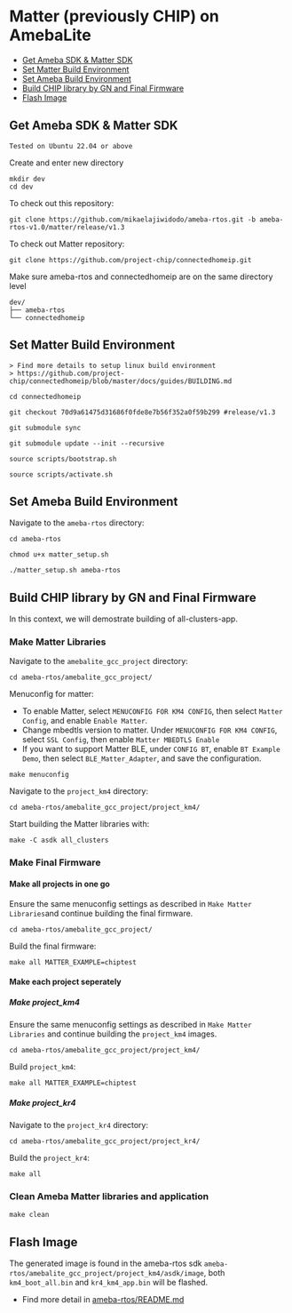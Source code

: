 # Matter (previously CHIP) on AmebaLite

- [Get Ameba SDK & Matter SDK](#get-ameba-sdk--matter-sdk)
- [Set Matter Build Environment](#set-matter-build-environment)
- [Set Ameba Build Environment](#set-ameba-build-environment)
- [Build CHIP library by GN and Final Firmware](#build-chip-library-by-gn-and-final-firmware)
- [Flash Image](#flash-image)

## Get Ameba SDK & Matter SDK

    Tested on Ubuntu 22.04 or above

Create and enter new directory

    mkdir dev
    cd dev

To check out this repository:

    git clone https://github.com/mikaelajiwidodo/ameba-rtos.git -b ameba-rtos-v1.0/matter/release/v1.3

To check out Matter repository:

    git clone https://github.com/project-chip/connectedhomeip.git
    
Make sure ameba-rtos and connectedhomeip are on the same directory level

    dev/
    ├── ameba-rtos
    └── connectedhomeip

## Set Matter Build Environment

    > Find more details to setup linux build environment
    > https://github.com/project-chip/connectedhomeip/blob/master/docs/guides/BUILDING.md

    cd connectedhomeip

	git checkout 70d9a61475d31686f0fde8e7b56f352a0f59b299 #release/v1.3

    git submodule sync

    git submodule update --init --recursive

    source scripts/bootstrap.sh

    source scripts/activate.sh

## Set Ameba Build Environment

Navigate to the `ameba-rtos` directory:

    cd ameba-rtos

    chmod u+x matter_setup.sh

    ./matter_setup.sh ameba-rtos

## Build CHIP library by GN and Final Firmware

In this context, we will demostrate building of all-clusters-app.

### Make Matter Libraries

Navigate to the `amebalite_gcc_project` directory:

    cd ameba-rtos/amebalite_gcc_project/

Menuconfig for matter:
- To enable Matter, select `MENUCONFIG FOR KM4 CONFIG`, then select `Matter Config`, and enable `Enable Matter`.
- Change mbedtls version to matter. Under `MENUCONFIG FOR KM4 CONFIG`, select `SSL Config`, then enable `Matter MBEDTLS Enable`
- If you want to support Matter BLE, under `CONFIG BT`, enable `BT Example Demo`, then select `BLE_Matter_Adapter`, and save the configuration.

```
make menuconfig
```

Navigate to the `project_km4` directory:

    cd ameba-rtos/amebalite_gcc_project/project_km4/

Start building the Matter libraries with:

    make -C asdk all_clusters

### Make Final Firmware

#### Make all projects in one go

Ensure the same menuconfig settings as described in `Make Matter Libraries`and continue building the final firmware.

    cd ameba-rtos/amebalite_gcc_project/

Build the final firmware:

    make all MATTER_EXAMPLE=chiptest

#### Make each project seperately

##### Make project_km4

Ensure the same menuconfig settings as described in `Make Matter Libraries` and continue building the `project_km4` images.

    cd ameba-rtos/amebalite_gcc_project/project_km4/

Build `project_km4`:

    make all MATTER_EXAMPLE=chiptest

##### Make project_kr4

Navigate to the `project_kr4` directory:

    cd ameba-rtos/amebalite_gcc_project/project_kr4/

Build the `project_kr4`:

    make all

### Clean Ameba Matter libraries and application

    make clean

## Flash Image

The generated image is found in the ameba-rtos sdk `ameba-rtos/amebalite_gcc_project/project_km4/asdk/image`, both `km4_boot_all.bin` and `kr4_km4_app.bin` will be flashed.

- Find more detail in [ameba-rtos/README.md](https://github.com/Ameba-AIoT/ameba-rtos/blob/master/README.md#flashing)

